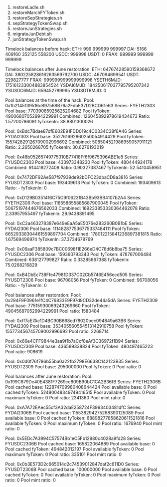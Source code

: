 1. restoreLadle.sh
2. restoreMarchFYToken.sh
3. restoreSepStrategies.sh
4. sepStrategyTokenSwap.sh
5. restoreJunStrategies.sh
6. migrateJunDebt.sh
7. junStrategyTokenSwap.sh

Timelock balances before hack:
ETH: 999 999999 999997
DAI: 5166 409160 352125 558200
USDC: 999998
USDT: 0
FRAX: 999999 999999 999999

Timelock balances after June restoration:
ETH: 64767428590159368672
DAI: 380225828616263569792700
USDC: 467094699541
USDT: 229827777
FRAX: 999999999999999998
YSETH6MJD: 175161233004883854524
YSDAI6MJD: 184250617037795795207342
YSUSDC6MJD: 659452789995
YSUSDT6MJD: 0

Pool balances at the time of the hack:
Pool: 0x1b2145139516cB97568B76a2FdbE37D2BCD61e63
Series: FYETH2303
Pool base:               77039085925625204682
Pool fyToken:            49006807052994229991
Combined:                126045892978619434673
Ratio:                   1.57200786091
fyTokenIn:               38.8801300026

Pool: 0xBdc7Bdae87dfE602E91FDD019c4C0334C38f6A46
Series: FYDAI2303
Pool base:               352761692860250054914429
Pool fyToken:            155742829126709002996692
Combined:                508504521986959057911121
Ratio:                   2.2650268705
fyTokenIn:               30.6276193019

Pool: 0x48b95265749775310B77418Ff6f9675396ABE1e8
Series: FYUSDC2303
Pool base:               433973348230
Pool fyToken:            480444924178
Combined:                914418272408
Ratio:                   0.90327387467
fyTokenIn:               52.5410458951

Pool: 0x7472DF92Ae587f97939de92bDFC23dbaCD8a3816
Series: FYUSDT2303
Pool base:               193409613
Pool fyToken:            0
Combined:                193409613
Ratio:                   -
fyTokenIn:               0

Pool: 0xD129B0351416C75C9f0623fB43Bb93BB4107b2A4
Series: FYETH2306
Pool base:               118558655885687900045
Pool fyToken:            50675197444676562033
Combined:                169233853330364462078
Ratio:                   2.33957955497
fyTokenIn:               29.9438891495

Pool: 0xC2a463278387e649eEaA5aE5076e283260B0B1bE
Series: FYDAI2306
Pool base:               111482877536775337484111
Pool fyToken:            66529338304461559897704
Combined:                178012215841236897381815
Ratio:                   1.67569496974
fyTokenIn:               37.3734678769

Pool: 0x06aaF385809c7BC00698f1E266eD4C78d6b8ba75
Series: FYUSDC2306
Pool base:               159360793343
Pool fyToken:            478767006484
Combined:                638127799827
Ratio:                   0.33285667388
fyTokenIn:               75.0268216829

Pool: 0xB4DbEc738Ffe47981D337C02Cb5746E456ecd505
Series: FYUSDT2306
Pool base:               96708056
Pool fyToken:            0
Combined:                96708056
Ratio:                   -
fyTokenIn:               0

Pool balances after restoration:
Pool: 0x294F9F0961e1fC4C76833E9F97d9CD32de44a5dA
Series: FYETH2309
Pool base:               77515930069243269660
Pool fyToken:            49045687052994229991
Pool ratio:              1580484


Pool: 0xff7aE7Ac1D4BC90B668ed78020bec094849a63B6
Series: FYDAI2309
Pool base:               353405560554513142910758
Pool fyToken:            155773456745709002996692
Pool ratio:              2268714


Pool: 0x66e4CFF9844e3aa9f1b7aCcf8eAf3C36972f1B94
Series: FYUSDC2309
Pool base:               436589338824
Pool fyToken:            480497465223
Pool ratio:              908619


Pool: 0x0d0f76f786b55ba0a22fb2798E6638C142123B35
Series: FYUSDT2309
Pool base:               295000000
Pool fyToken:            0
Pool ratio:              0

Pool balances after June restoration:
Pool: 0x199C679De40E4381F7269ce809B90bC1CA2B36fB
Series: FYETH2306B
Pool cached base:        122874709980408644424
Pool available base:     0
Pool cached fyToken:     52480048349749416515
Pool available fyToken:  0
Pool maximum fyToken:    0
Pool ratio:              2341360
Pool mint ratio:         0


Pool: 0xA7A72EAec55cf3A32daE258724F3993403481dfC
Series: FYDAI2306B
Pool cached base:        115538294275268390125089
Pool available base:     0
Pool cached fyToken:     68898277858620611521816
Pool available fyToken:  0
Pool maximum fyToken:    0
Pool ratio:              1676940
Pool mint ratio:         0


Pool: 0x5EDc7A3994C57574Bb1eC5Fb12980c4028a9fd28
Series: FYUSDC2306B
Pool cached base:        165822064889
Pool available base:     0
Pool cached fyToken:     494842012197
Pool available fyToken:  0
Pool maximum fyToken:    0
Pool ratio:              335101
Pool mint ratio:         0


Pool: 0x0b3E573D2c665014d2c74539012847daf2c611D0
Series: FYUSDT2306B
Pool cached base:        100000000
Pool available base:     0
Pool cached fyToken:     0
Pool available fyToken:  0
Pool maximum fyToken:    0
Pool ratio:              0
Pool mint ratio:         0